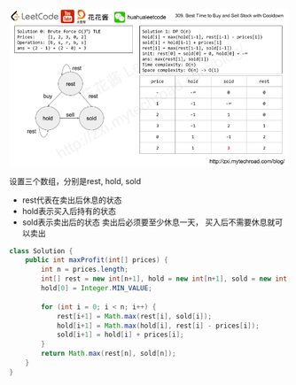 ![花花ppt](./309-ep150.png)

设置三个数组，分别是rest, hold, sold
* rest代表在卖出后休息的状态
* hold表示买入后持有的状态
* sold表示卖出后的状态
卖出后必须要至少休息一天， 买入后不需要休息就可以卖出

```java
class Solution {
    public int maxProfit(int[] prices) {
        int n = prices.length;
        int[] rest = new int[n+1], hold = new int[n+1], sold = new int[n+1];
        hold[0] = Integer.MIN_VALUE;
        
        for (int i = 0; i < n; i++) {
            rest[i+1] = Math.max(rest[i], sold[i]);
            hold[i+1] = Math.max(hold[i], rest[i] - prices[i]);
            sold[i+1] = hold[i] + prices[i];
        }
        return Math.max(rest[n], sold[n]);
    }
}
```